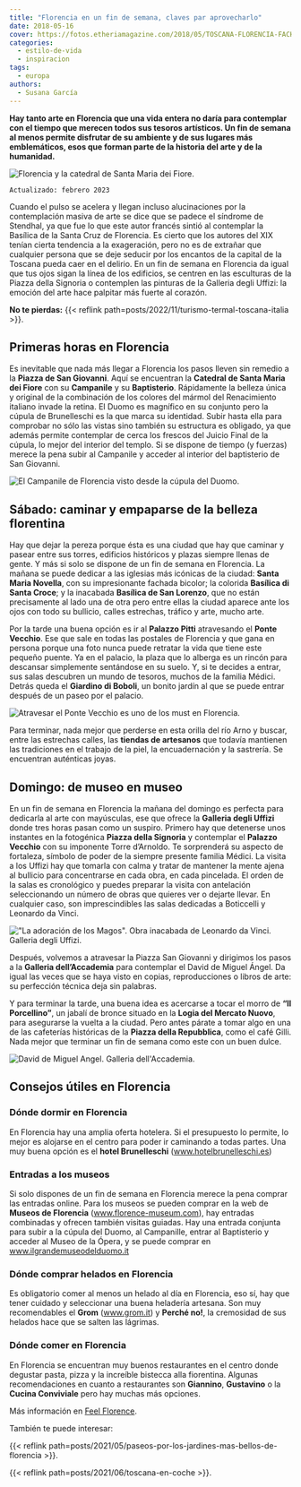 ```yaml
---
title: "Florencia en un fin de semana, claves par aprovecharlo"
date: 2018-05-16
cover: https://fotos.etheriamagazine.com/2018/05/TOSCANA-FLORENCIA-FACHADA-CATEDRAL.jpg
categories: 
  - estilo-de-vida
  - inspiracion
tags: 
  - europa
authors: 
  - Susana García
---
```


**Hay tanto arte en Florencia que una vida entera no daría para contemplar con el tiempo 
que merecen todos sus tesoros artísticos. Un fin de semana al menos permite disfrutar de 
su ambiente y de sus lugares más emblemáticos, esos que forman parte de la historia del 
arte y de la humanidad.** 

![Florencia y la catedral de Santa Maria dei Fiore.](https://fotos.etheriamagazine.com/2018/05/fin-semana-florencia-duomo.jpg "Florencia y la catedral de Santa Maria dei Fiore. © Marian Brandt")

```
Actualizado: febrero 2023
```

Cuando el pulso se acelera y llegan incluso alucinaciones por la contemplación masiva de 
arte se dice que se padece el síndrome de Stendhal, ya que fue lo que este autor francés 
sintió al contemplar la Basílica de la Santa Cruz de Florencia. Es cierto que los 
autores del XIX tenían cierta tendencia a la exageración, pero no es de extrañar que 
cualquier persona que se deje seducir por los encantos de la capital de la Toscana pueda 
caer en el delirio. En un fin de semana en Florencia da igual que tus ojos sigan la 
línea de los edificios, se centren en las esculturas de la Piazza della Signoria o 
contemplen las pinturas de la Galleria degli Uffizi: la emoción del arte hace palpitar 
más fuerte al corazón. 

**No te pierdas:** {{< reflink path=posts/2022/11/turismo-termal-toscana-italia >}}. 

## Primeras horas en Florencia

Es inevitable que nada más llegar a Florencia los pasos lleven sin remedio a la **Piazza 
de San Giovanni**. Aquí se encuentran la **Catedral de Santa Maria dei Fiore** con su 
**Campanile** y su **Baptisterio**. Rápidamente la belleza única y original de la 
combinación de los colores del mármol del Renacimiento italiano invade la retina. El 
Duomo es magnífico en su conjunto pero la cúpula de Brunelleschi es la que marca su 
identidad. Subir hasta ella para comprobar no sólo las vistas sino también su estructura 
es obligado, ya que además permite contemplar de cerca los frescos del Juicio Final de 
la cúpula, lo mejor del interior del templo. Si se dispone de tiempo (y fuerzas) merece 
la pena subir al Campanile y acceder al interior del baptisterio de San Giovanni. 

![El Campanile de Florencia visto desde la cúpula del Duomo.](https://fotos.etheriamagazine.com/2018/05/TOSCANA-FLORENCIA-CAMPANILLE.jpg "El Campanile de Florencia visto desde la cúpula del Duomo.")

## Sábado: caminar y empaparse de la belleza florentina

Hay que dejar la pereza porque ésta es una ciudad que hay que caminar y pasear entre sus 
torres, edificios históricos y plazas siempre llenas de gente. Y más si solo se dispone 
de un fin de semana en Florencia. La mañana se puede dedicar a las iglesias más icónicas 
de la ciudad: **Santa Maria Novella**, con su impresionante fachada bicolor; la colorida 
**Basílica di Santa Croce**; y la inacabada **Basílica de San Lorenzo**, que no están 
precisamente al lado una de otra pero entre ellas la ciudad aparece ante los ojos con 
todo su bullicio, calles estrechas, tráfico y arte, mucho arte. 

Por la tarde una buena opción es ir al **Palazzo Pitti** atravesando el **Ponte 
Vecchio**. Ese que sale en todas las postales de Florencia y que gana en persona porque 
una foto nunca puede retratar la vida que tiene este pequeño puente. Ya en el palacio, 
la plaza que lo alberga es un rincón para descansar simplemente sentándose en su suelo. 
Y, si te decides a entrar, sus salas descubren un mundo de tesoros, muchos de la familia 
Médici. Detrás queda el **Giardino di Boboli**, un bonito jardín al que se puede entrar 
después de un paseo por el palacio. 

![Atravesar el Ponte Vecchio es uno de los must en Florencia.](https://fotos.etheriamagazine.com/2018/05/TOSCANA-FLORENCIA-PONTE-VECCHIO-6.jpg "Atravesar el Ponte Vecchio es uno de los must en Florencia.")

Para terminar, nada mejor que perderse en esta orilla del río Arno y buscar, entre las 
estrechas calles, las **tiendas de artesanos** que todavía mantienen las tradiciones en 
el trabajo de la piel, la encuadernación y la sastrería. Se encuentran auténticas joyas. 

## Domingo: de museo en museo

En un fin de semana en Florencia la mañana del domingo es perfecta para dedicarla al 
arte con mayúsculas, ese que ofrece la **Galleria degli Uffizi** donde tres horas pasan 
como un suspiro. Primero hay que detenerse unos instantes en la fotogénica **Piazza 
della Signoria** y contemplar el **Palazzo Vecchio** con su imponente Torre d’Arnoldo. 
Te sorprenderá su aspecto de fortaleza, símbolo de poder de la siempre presente familia 
Médici. La visita a los Uffizi hay que tomarla con calma y tratar de mantener la mente 
ajena al bullicio para concentrarse en cada obra, en cada pincelada. El orden de la 
salas es cronológico y puedes preparar la visita con antelación seleccionando un número 
de obras que quieres ver o dejarte llevar. En cualquier caso, son imprescindibles las 
salas dedicadas a Boticcelli y Leonardo da Vinci. 

!["La adoración de los Magos". Obra inacabada de Leonardo da Vinci. Galleria degli Uffizi.](https://fotos.etheriamagazine.com/2018/05/TOSCANA-FLORENCIA-UFFICI-LEONARDO.jpg '"La adoración de los Magos". Obra inacabada de Leonardo da Vinci. Galleria degli Uffizi.')

Después, volvemos a atravesar la Piazza San Giovanni y dirigimos los pasos a la 
**Galleria dell’Accademia** para contemplar el David de Miguel Ángel. Da igual las veces 
que se haya visto en copias, reproducciones o libros de arte: su perfección técnica deja 
sin palabras. 

Y para terminar la tarde, una buena idea es acercarse a tocar el morro de **“Il 
Porcellino”**, un jabalí de bronce situado en la **Logia del Mercato Nuovo**, para 
asegurarse la vuelta a la ciudad. Pero antes párate a tomar algo en una de las 
cafeterías históricas de la **Piazza della Repubblica**, como el café Gilli. Nada mejor 
que terminar un fin de semana como este con un buen dulce. 

![David de Miguel Angel. Galleria dell'Accademia.](https://fotos.etheriamagazine.com/2018/05/TOSCANA-FLORENCIA-LA-ACADEMIA.jpg "David de Miguel Angel. Galleria dell'Accademia.")

## Consejos útiles en Florencia

### Dónde dormir en Florencia

En Florencia hay una amplia oferta hotelera. Si el presupuesto lo permite, lo mejor es 
alojarse en el centro para poder ir caminando a todas partes. Una muy buena opción es el 
**hotel Brunelleschi** (www.hotelbrunelleschi.es) 

### Entradas a los museos

Si solo dispones de un fin de semana en Florencia merece la pena comprar las entradas 
online. Para los museos se pueden comprar en la web de **Museos de Florencia** 
(www.florence-museum.com), hay entradas combinadas y ofrecen también visitas guiadas. 
Hay una entrada conjunta para subir a la cúpula del Duomo, al Campanille, entrar al 
Baptisterio y acceder al Museo de la Ópera, y se puede comprar en 
www.ilgrandemuseodelduomo.it 

### Dónde comprar helados en Florencia

Es obligatorio comer al menos un helado al día en Florencia, eso sí, hay que tener 
cuidado y seleccionar una buena heladería artesana. Son muy recomendables el **Grom** 
(www.grom.it) y **Perché no!**, la cremosidad de sus helados hace que se salten las 
lágrimas. 

### Dónde comer en Florencia

En Florencia se encuentran muy buenos restaurantes en el centro donde degustar pasta, 
pizza y la increíble bistecca alla fiorentina. Algunas recomendaciones en cuanto a 
restaurantes son **Giannino**, **Gustavino** o la **Cucina Conviviale** pero hay muchas 
más opciones. 

Más información en [Feel Florence](https://www.feelflorence.it/). 

También te puede interesar: 

{{< reflink path=posts/2021/05/paseos-por-los-jardines-mas-bellos-de-florencia >}}. 

{{< reflink path=posts/2021/06/toscana-en-coche >}}.
